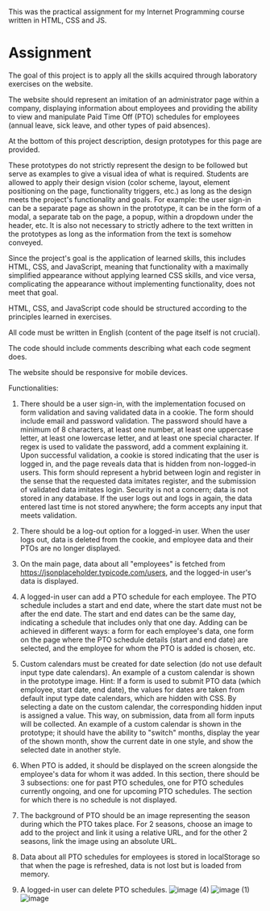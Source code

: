 This was the practical assignment for my Internet Programming course written in HTML, CSS and JS.


# **Assignment**

The goal of this project is to apply all the skills acquired through laboratory exercises on the website.

The website should represent an imitation of an administrator page within a company, displaying information about employees and providing the ability to view and manipulate Paid Time Off (PTO) schedules for employees (annual leave, sick leave, and other types of paid absences).

At the bottom of this project description, design prototypes for this page are provided.

These prototypes do not strictly represent the design to be followed but serve as examples to give a visual idea of what is required. Students are allowed to apply their design vision (color scheme, layout, element positioning on the page, functionality triggers, etc.) as long as the design meets the project's functionality and goals. For example: the user sign-in can be a separate page as shown in the prototype, it can be in the form of a modal, a separate tab on the page, a popup, within a dropdown under the header, etc. It is also not necessary to strictly adhere to the text written in the prototypes as long as the information from the text is somehow conveyed.

Since the project's goal is the application of learned skills, this includes HTML, CSS, and JavaScript, meaning that functionality with a maximally simplified appearance without applying learned CSS skills, and vice versa, complicating the appearance without implementing functionality, does not meet that goal.

HTML, CSS, and JavaScript code should be structured according to the principles learned in exercises.

All code must be written in English (content of the page itself is not crucial).

The code should include comments describing what each code segment does.

The website should be responsive for mobile devices.

Functionalities:

1. There should be a user sign-in, with the implementation focused on form validation and saving validated data in a cookie. The form should include email and password validation. The password should have a minimum of 8 characters, at least one number, at least one uppercase letter, at least one lowercase letter, and at least one special character. If regex is used to validate the password, add a comment explaining it. Upon successful validation, a cookie is stored indicating that the user is logged in, and the page reveals data that is hidden from non-logged-in users. This form should represent a hybrid between login and register in the sense that the requested data imitates register, and the submission of validated data imitates login. Security is not a concern; data is not stored in any database. If the user logs out and logs in again, the data entered last time is not stored anywhere; the form accepts any input that meets validation.

2. There should be a log-out option for a logged-in user. When the user logs out, data is deleted from the cookie, and employee data and their PTOs are no longer displayed.

3. On the main page, data about all "employees" is fetched from https://jsonplaceholder.typicode.com/users, and the logged-in user's data is displayed.

4. A logged-in user can add a PTO schedule for each employee. The PTO schedule includes a start and end date, where the start date must not be after the end date. The start and end dates can be the same day, indicating a schedule that includes only that one day. Adding can be achieved in different ways: a form for each employee's data, one form on the page where the PTO schedule details (start and end date) are selected, and the employee for whom the PTO is added is chosen, etc.

5. Custom calendars must be created for date selection (do not use default input type date calendars). An example of a custom calendar is shown in the prototype image. Hint: If a form is used to submit PTO data (which employee, start date, end date), the values for dates are taken from default input type date calendars, which are hidden with CSS. By selecting a date on the custom calendar, the corresponding hidden input is assigned a value. This way, on submission, data from all form inputs will be collected. An example of a custom calendar is shown in the prototype; it should have the ability to "switch" months, display the year of the shown month, show the current date in one style, and show the selected date in another style.

6. When PTO is added, it should be displayed on the screen alongside the employee's data for whom it was added. In this section, there should be 3 subsections: one for past PTO schedules, one for PTO schedules currently ongoing, and one for upcoming PTO schedules. The section for which there is no schedule is not displayed.

7. The background of PTO should be an image representing the season during which the PTO takes place. For 2 seasons, choose an image to add to the project and link it using a relative URL, and for the other 2 seasons, link the image using an absolute URL.

8. Data about all PTO schedules for employees is stored in localStorage so that when the page is refreshed, data is not lost but is loaded from memory.

9. A logged-in user can delete PTO schedules.
![image (4)](https://github.com/abotica/Rad-PZI/assets/97023596/991f4b76-df49-4a63-a6ea-5395ba87f9b2)
![image (1)](https://github.com/abotica/Rad-PZI/assets/97023596/1c203192-48fd-42c7-85cc-2d6627c38028)
![image](https://github.com/abotica/Rad-PZI/assets/97023596/a9ba41c4-d32a-42af-9d55-03899f28be8f)

